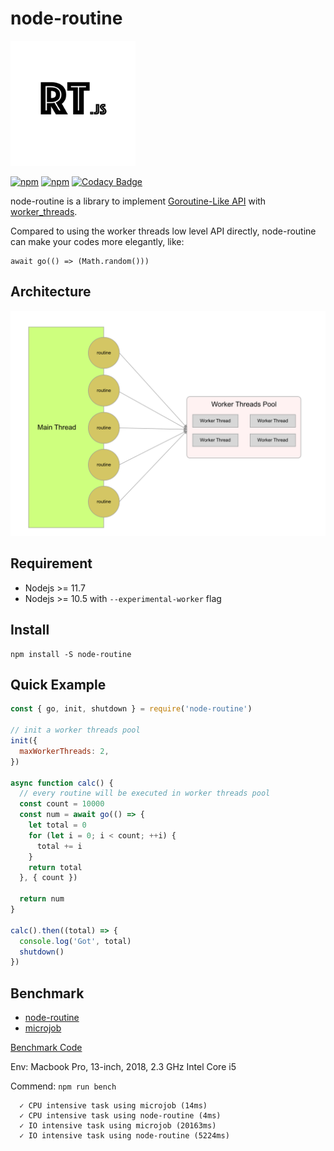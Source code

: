# node-routine

<img width="200px;" src="public/logo.png" />

[![npm](https://img.shields.io/npm/v/node-routine.svg)](https://www.npmjs.com/package/node-routine)
[![npm](https://img.shields.io/npm/dt/node-routine.svg)](https://www.npmjs.com/package/node-routine)
[![Codacy Badge](https://api.codacy.com/project/badge/Grade/d335ad525fd3459197982a9d70f83da9)](https://www.codacy.com/app/joway/node-routine?utm_source=github.com&amp;utm_medium=referral&amp;utm_content=joway/node-routine&amp;utm_campaign=Badge_Grade)


node-routine is a library to implement [Goroutine-Like API](https://gobyexample.com/goroutines) with [worker_threads](https://nodejs.org/api/worker_threads.html).

Compared to using the worker threads low level API directly, node-routine can make your codes more elegantly, like:

```
await go(() => (Math.random()))
```

## Architecture

![](public/architecture.png)

## Requirement

- Nodejs >= 11.7
- Nodejs >= 10.5 with `--experimental-worker` flag

## Install

```shell
npm install -S node-routine
```

## Quick Example

```javascript
const { go, init, shutdown } = require('node-routine')

// init a worker threads pool
init({
  maxWorkerThreads: 2,
})

async function calc() {
  // every routine will be executed in worker threads pool
  const count = 10000
  const num = await go(() => {
    let total = 0
    for (let i = 0; i < count; ++i) {
      total += i
    }
    return total
  }, { count })

  return num
}

calc().then((total) => {
  console.log('Got', total)
  shutdown()
})
```

## Benchmark

- [node-routine](https://github.com/joway/node-routine)
- [microjob](https://github.com/wilk/microjob)

[Benchmark Code](bench/bench.ts)

Env: Macbook Pro, 13-inch, 2018, 2.3 GHz Intel Core i5

Commend: `npm run bench`

```
  ✓ CPU intensive task using microjob (14ms)
  ✓ CPU intensive task using node-routine (4ms)
  ✓ IO intensive task using microjob (20163ms)
  ✓ IO intensive task using node-routine (5224ms)
```
